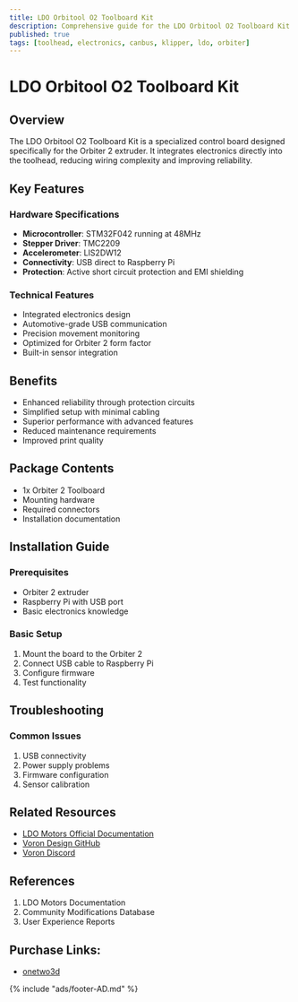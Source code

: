 ```yaml
---
title: LDO Orbitool O2 Toolboard Kit
description: Comprehensive guide for the LDO Orbitool O2 Toolboard Kit for Orbiter 2 extruder
published: true
tags: [toolhead, electronics, canbus, klipper, ldo, orbiter]
---
```


# LDO Orbitool O2 Toolboard Kit

## Overview
The LDO Orbitool O2 Toolboard Kit is a specialized control board designed specifically for the Orbiter 2 extruder. It integrates electronics directly into the toolhead, reducing wiring complexity and improving reliability.

## Key Features

### Hardware Specifications
- **Microcontroller**: STM32F042 running at 48MHz
- **Stepper Driver**: TMC2209
- **Accelerometer**: LIS2DW12
- **Connectivity**: USB direct to Raspberry Pi
- **Protection**: Active short circuit protection and EMI shielding

### Technical Features
- Integrated electronics design
- Automotive-grade USB communication
- Precision movement monitoring
- Optimized for Orbiter 2 form factor
- Built-in sensor integration

## Benefits
- Enhanced reliability through protection circuits
- Simplified setup with minimal cabling
- Superior performance with advanced features
- Reduced maintenance requirements
- Improved print quality

## Package Contents
- 1x Orbiter 2 Toolboard
- Mounting hardware
- Required connectors
- Installation documentation

## Installation Guide

### Prerequisites
- Orbiter 2 extruder
- Raspberry Pi with USB port
- Basic electronics knowledge

### Basic Setup
1. Mount the board to the Orbiter 2
2. Connect USB cable to Raspberry Pi
3. Configure firmware
4. Test functionality

## Troubleshooting

### Common Issues
1. USB connectivity
2. Power supply problems
3. Firmware configuration
4. Sensor calibration


## Related Resources
- [LDO Motors Official Documentation](https://www.ldomotors.com)
- [Voron Design GitHub](https://github.com/VoronDesign)
- [Voron Discord](https://discord.gg/voron)

## References
1. LDO Motors Documentation
2. Community Modifications Database
3. User Experience Reports

## Purchase Links:
- [onetwo3d](https://www.onetwo3d.co.uk/product/ldo-orbitool-o2-toolboard-kit/?wpam_id=9) 

{% include "ads/footer-AD.md" %} 